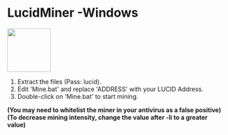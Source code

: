 # LucidMiner -Windows  
  
<img src="https://lucidcoin.io/logo.png" width="100">  
  
  
1. Extract the files (Pass: lucid).  
2. Edit 'Mine.bat' and replace 'ADDRESS' with your LUCID Address.  
3. Double-click on 'Mine.bat' to start mining.  
  
**(You may need to whitelist the miner in your antivirus as a false positive)**  
**(To decrease mining intensity, change the value after -li to a greater value)**  
